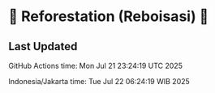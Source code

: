 
# 🌳 Reforestation (Reboisasi) 🌲

## Last Updated

GitHub Actions time: Mon Jul 21 23:24:19 UTC 2025

Indonesia/Jakarta time: Tue Jul 22 06:24:19 WIB 2025
